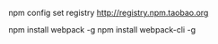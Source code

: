 

npm config set registry http://registry.npm.taobao.org

npm install webpack -g
npm install webpack-cli -g